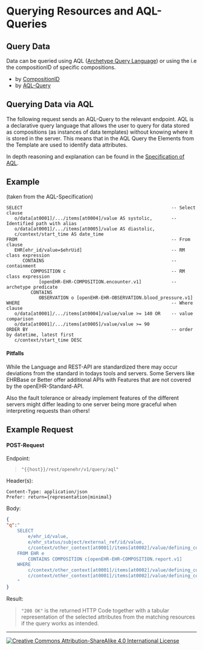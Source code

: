 # Querying Resources and AQL-Queries

## Query Data
Data can be queried using AQL ([Archetype Query Language](https://specifications.openehr.org/releases/QUERY/latest/AQL.html)) or using the i.e the compositionID of specific compositions.

- by [CompositionID](https://specifications.openehr.org/releases/ITS-REST/latest/ehr.html#composition-composition-get)
- by [AQL-Query](https://specifications.openehr.org/releases/ITS-REST/latest/query.html#query-execute-query-get)

## Querying Data via AQL

The following request sends an AQL-Query to the relevant endpoint.
AQL is a declarative query language that allows the user to query for data stored as compositions (as instances of data templates) without knowing where it is stored in the server. This means that in the AQL Query the Elements from the Template are used to identify data attributes.

In depth reasoning and explanation can be found in the [Specification of AQL](https://specifications.openehr.org/releases/QUERY/latest/AQL.html).

## Example
(taken from the AQL-Specification)

```
SELECT                                                       -- Select clause
   o/data[at0001]/.../items[at0004]/value AS systolic,       -- Identified path with alias
   o/data[at0001]/.../items[at0005]/value AS diastolic,
   c/context/start_time AS date_time
FROM                                                         -- From clause
   EHR[ehr_id/value=$ehrUid]                                 -- RM class expression
      CONTAINS                                               -- containment
         COMPOSITION c                                       -- RM class expression
            [openEHR-EHR-COMPOSITION.encounter.v1]           -- archetype predicate
         CONTAINS
            OBSERVATION o [openEHR-EHR-OBSERVATION.blood_pressure.v1]
WHERE                                                        -- Where clause
   o/data[at0001]/.../items[at0004]/value/value >= 140 OR    -- value comparison
   o/data[at0001]/.../items[at0005]/value/value >= 90
ORDER BY                                                     -- order by datetime, latest first
   c/context/start_time DESC
```

#### Pitfalls
While the Language and REST-API are standardized there may occur deviations from the standard in todays tools and servers. Some Servers like EHRBase or Better offer additional APIs with Features that are not covered by the openEHR-Standard-API.

Also the fault tolerance or already implement features of the different servers might differ leading to one server being more graceful when interpreting requests than others!

## Example Request 

#### POST-Request
Endpoint:
> ```"{{host}}/rest/openehr/v1/query/aql"```

Header(s):
```
Content-Type: application/json
Prefer: return={representation|minimal}
```

Body:
```json
{
"q":"
    SELECT
        e/ehr_id/value,
        e/ehr_status/subject/external_ref/id/value,
        c/context/other_context[at0001]/items[at0002]/value/defining_code/code_string
    FROM EHR e
        CONTAINS COMPOSITION c[openEHR-EHR-COMPOSITION.report.v1]
    WHERE
        c/context/other_context[at0001]/items[at0002]/value/defining_code/code_string = 'T3a' OR
        c/context/other_context[at0001]/items[at0002]/value/defining_code/code_string = 'T3b'
    "
}
```

Result:  
> ```"200 OK"``` is the returned HTTP Code together with a tabular representation of the selected attributes from the matching resources if the query works as intended.

---
[![Creative Commons Attribution-ShareAlike 4.0 International License](https://i.creativecommons.org/l/by-sa/4.0/88x31.png "Creative Commons Attribution-ShareAlike 4.0 International License")](http://creativecommons.org/licenses/by-sa/4.0/)